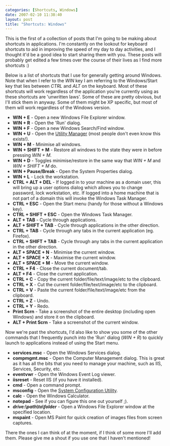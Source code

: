 ```yaml
---
categories: [Shortcuts, Windows]
date: 2007-02-10 11:38:40
layout: post
title: "Shortcuts: Windows"
---
```

This is the first of a collection of posts that I'm going to be making about shortcuts in applications. I'm constantly on the lookout for keyboard shortcuts to aid in improving the speed of my day to day activities, and I thought it'd be a good idea to start sharing them with you. These posts will probably get edited a few times over the course of their lives as I find more shortcuts :)

Below is a list of shortcuts that I use for generally getting around Windows. Note that when I refer to the <em>WIN</em> key I am referring to the Windows/Start key that lies between <em>CTRL</em> and <em>ALT</em> on the keyboard. Most of these shortcuts will work regardless of the application you're currently using as these shortcuts are 'unwritten laws'. Some of these are pretty obvious, but I'll stick them in anyway. Some of them might be XP specific, but most of them will work regardless of the Windows version.
<ul>
<li><strong>WIN + E</strong> - Open a new Windows File Explorer window.</li>
<li><strong>WIN + R</strong> - Open the 'Run' dialog.</li>
<li><strong>WIN + F</strong> - Open a new Windows Search/Find window.</li>
<li><strong>WIN + U</strong> - Open the <a href="http://www.microsoft.com/windowsxp/using/accessibility/openutilitymanager.mspx" title="Windows Utility Manager" target="_blank">Utility Manager</a> (most people don't even know this exists!).</li>
<li><strong>WIN + M</strong> - Minimise all windows.</li>
<li><strong>WIN + SHIFT + M</strong> - Restore all windows to the state they were in before pressing <em>WIN + M.</em></li>
<li><strong>WIN + D</strong> - Toggles minimise/restore in the same way that <em>WIN + M</em> and <em>WIN + SHIFT + M</em> do.</li>
<li><strong>WIN + Pause/Break</strong> - Open the System Properties dialog.</li>
<li><strong>WIN + L</strong> - Lock the workstation.</li>
<li><strong>CTRL + ALT + DEL</strong> - If logged in to your machine as a domain user, this will bring up a user options dialog which allows you to change password, lock workstation, etc. If logged into a home machine that is not part of a domain this will invoke the Windows Task Manager.</li>
<li><strong>CTRL + ESC</strong> - Open the Start menu (handy for those without a Windows key).</li>
<li><strong>CTRL + SHIFT + ESC</strong> - Open the Windows Task Manager.</li>
<li><strong>ALT + TAB</strong> - Cycle through applications.</li>
<li><strong>ALT + SHIFT + TAB</strong> - Cycle through applications in the other direction.</li>
<li><strong>CTRL + TAB</strong> - Cycle through any tabs in the current application (eg. Firefox).</li>
<li><strong>CTRL + SHIFT + TAB</strong> - Cycle through any tabs in the current application in the other direction.</li>
<li><strong>ALT + SPACE + N</strong> - Minimise the current window.</li>
<li><strong>ALT + SPACE + X</strong> - Maximise the current window.</li>
<li><strong>ALT + SPACE + M</strong> - Move the current window.</li>
<li><strong>CTRL + F4</strong> - Close the current document/tab.</li>
<li><strong>ALT + F4</strong> - Close the current application.</li>
<li><strong>CTRL + C</strong> - Copy the current folder/file/text/image/etc to the clipboard.</li>
<li><strong>CTRL + X</strong> - Cut the current folder/file/text/image/etc to the clipboard.</li>
<li><strong>CTRL + V</strong> - Paste the current folder/file/text/image/etc from the clipboard.</li>
<li><strong>CTRL + Z</strong> - Undo.</li>
<li><strong>CTRL + Y</strong> - Redo.</li>
<li><strong>Print Scrn</strong> - Take a screenshot of the entire desktop (including open Windows) and store it on the clipboard.</li>
<li><strong>ALT + Print Scrn</strong> - Take a screenshot of the current window.</li>
</ul>

Now we're past the shortcuts, I'd also like to show you some of the other commands that I frequently punch into the 'Run' dialog (<em>WIN + R</em>) to quickly launch to applications instead of using the Start menu.
<ul>
<li><strong>services.msc</strong> - Open the Windows Services dialog.</li>
<li><strong>compmgmt.msc</strong> - Open the Computer Management dialog. This is great as it has all the bits that you need to manage your machine, such as IIS, Services, Security, etc.</li>
<li><strong>eventvwr</strong> - Open the Windows Event Log viewer.</li>
<li><strong>iisreset</strong> - Reset IIS (if you have it installed).</li>
<li><strong>cmd</strong> - Open a command prompt.</li>
<li><strong>msconfig</strong> - Open the <a href="http://www.microsoft.com/resources/documentation/windows/xp/all/proddocs/en-us/msconfig_usage.mspx" title="System Configuration Utility" target="_blank">System Configuration Utility</a>.</li>
<li><strong>calc</strong> - Open the Windows Calculator.</li>
<li><strong>notepad</strong> - See if you can figure this one out yourself ;).</li>
<li><strong><em>drive:\path\to\folder</em></strong> - Open a Windows File Explorer window at the specified location.</li>
<li><strong>mspaint</strong> - Open MS Paint for quick creation of images files from screen captures.</li>
</ul>

There the ones I can think of at the moment, if I think of some more I'll add them. Please give me a shout if you use one that I haven't mentioned!
